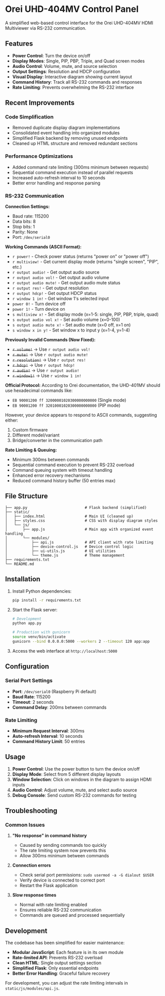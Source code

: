 # Orei UHD-404MV Control Panel

A simplified web-based control interface for the Orei UHD-404MV HDMI Multiviewer via RS-232 communication.

## Features

- **Power Control**: Turn the device on/off
- **Display Modes**: Single, PIP, PBP, Triple, and Quad screen modes
- **Audio Control**: Volume, mute, and source selection
- **Output Settings**: Resolution and HDCP configuration
- **Visual Display**: Interactive diagram showing current layout
- **Command History**: Track all RS-232 commands and responses
- **Rate Limiting**: Prevents overwhelming the RS-232 interface

## Recent Improvements

### Code Simplification
- Removed duplicate display diagram implementations
- Consolidated event handling into organized modules
- Simplified Flask backend by removing unused endpoints
- Cleaned up HTML structure and removed redundant sections

### Performance Optimizations
- Added command rate limiting (300ms minimum between requests)
- Sequential command execution instead of parallel requests
- Increased auto-refresh interval to 10 seconds
- Better error handling and response parsing

### RS-232 Communication

**Connection Settings:**
- Baud rate: 115200
- Data bits: 8  
- Stop bits: 1
- Parity: None
- Port: `/dev/serial0`

**Working Commands (ASCII Format):**
- `r power!` - Check power status (returns "power on" or "power off")
- `r multiview!` - Get current display mode (returns "single screen", "PIP", etc.)
- `r output audio!` - Get output audio source  
- `r output audio vol!` - Get output audio volume
- `r output audio mute!` - Get output audio mute status
- `r output res!` - Get output resolution
- `r output hdcp!` - Get output HDCP status
- `r window 1 in!` - Get window 1's selected input
- `power 0!` - Turn device off
- `power 1!` - Turn device on
- `s multiview x!` - Set display mode (x=1-5: single, PIP, PBP, triple, quad)
- `s output audio vol x!` - Set audio volume (x=0-100)
- `s output audio mute x!` - Set audio mute (x=0 off, x=1 on)
- `s window x in y!` - Set window x to input y (x=1-4, y=1-4)

**Previously Invalid Commands (Now Fixed):**
- ~~`r volume!`~~ → Use `r output audio vol!`
- ~~`r mute!`~~ → Use `r output audio mute!`
- ~~`r resolution!`~~ → Use `r output res!`
- ~~`r hdcp!`~~ → Use `r output hdcp!`
- ~~`r audio!`~~ → Use `r output audio!`
- ~~`r window1!`~~ → Use `r window 1 in!`

**Official Protocol:**
According to Orei documentation, the UHD-401MV should use hexadecimal commands like:
- `EB 90001200 ff 32000001020300000000000` (Single mode)
- `EB 90001200 ff 32010001020300000000000` (PIP mode)

However, your device appears to respond to ASCII commands, suggesting either:
1. Custom firmware
2. Different model/variant
3. Bridge/converter in the communication path

**Rate Limiting & Queuing:**
- Minimum 300ms between commands
- Sequential command execution to prevent RS-232 overload
- Command queuing system with timeout handling
- Enhanced error recovery mechanisms
- Reduced command history buffer (50 entries max)

## File Structure

```
├── app.py                          # Flask backend (simplified)
├── static/
│   ├── index.html                  # Main UI (cleaned up)
│   ├── styles.css                  # CSS with display diagram styles
│   └── js/
│       ├── app.js                  # Main app with organized event handling
│       └── modules/
│           ├── api.js              # API client with rate limiting
│           ├── device-control.js   # Device control logic
│           ├── ui-utils.js         # UI utilities
│           └── theme.js            # Theme management
├── requirements.txt
└── README.md
```

## Installation

1. Install Python dependencies:
   ```bash
   pip install -r requirements.txt
   ```

2. Start the Flask server:
   ```bash
   # Development
   python app.py
   
   # Production with gunicorn
   source venv/bin/activate
   gunicorn --bind 0.0.0.0:5000 --workers 2 --timeout 120 app:app
   ```

3. Access the web interface at `http://localhost:5000`

## Configuration

### Serial Port Settings
- **Port**: `/dev/serial0` (Raspberry Pi default)
- **Baud Rate**: 115200
- **Timeout**: 2 seconds
- **Command Delay**: 200ms between commands

### Rate Limiting
- **Minimum Request Interval**: 300ms
- **Auto-refresh Interval**: 10 seconds
- **Command History Limit**: 50 entries

## Usage

1. **Power Control**: Use the power button to turn the device on/off
2. **Display Mode**: Select from 5 different display layouts
3. **Window Selection**: Click on windows in the diagram to assign HDMI inputs
4. **Audio Control**: Adjust volume, mute, and select audio source
5. **Debug Console**: Send custom RS-232 commands for testing

## Troubleshooting

### Common Issues

1. **"No response" in command history**
   - Caused by sending commands too quickly
   - The rate limiting system now prevents this
   - Allow 300ms minimum between commands

2. **Connection errors**
   - Check serial port permissions: `sudo usermod -a -G dialout $USER`
   - Verify device is connected to correct port
   - Restart the Flask application

3. **Slow response times**
   - Normal with rate limiting enabled
   - Ensures reliable RS-232 communication
   - Commands are queued and processed sequentially

## Development

The codebase has been simplified for easier maintenance:

- **Modular JavaScript**: Each feature is in its own module
- **Rate-limited API**: Prevents RS-232 overload
- **Clean HTML**: Single output settings section
- **Simplified Flask**: Only essential endpoints
- **Better Error Handling**: Graceful failure recovery

For development, you can adjust the rate limiting intervals in `static/js/modules/api.js`.
